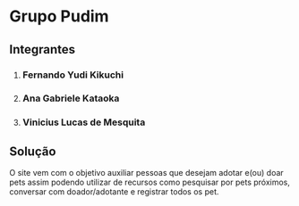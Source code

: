 # Grupo Pudim

## **Integrantes** ##

1. ### Fernando Yudi Kikuchi ###
2. ### Ana Gabriele Kataoka ###
3. ### Vinicius Lucas de Mesquita ###

## **Solução** ##

O site vem com o objetivo auxiliar pessoas que desejam adotar e(ou) doar pets assim podendo utilizar de recursos como pesquisar por pets próximos, conversar com doador/adotante e registrar todos os pet.


